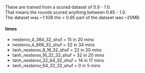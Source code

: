 These are trained from a scored dataset of 0.9 - 1.0.<br>
That means the rounds scored anything between 0.85 - 1.0.<br>
The dataset was ~1.1GB the > 0.95 part of the dataset was ~20MB.

#### times
- nesterov_4_384_32_shuf = 15 in 20 mins
- nesterov_4_869_32_shuf = 32 in 34 mins
- tanh_nesterov_8_16_32_shuf = 22 in 20 mins
- tanh_nesterov_16_32_32_shuf = 32 in 20 mins
- tanh_nesterov_32_64_32_shuf = 14 in 17 mins
- tanh_nesterov_64_32_32_shuf = 0 in 5 mins

